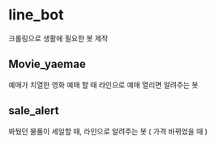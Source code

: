 # line_bot

크롤링으로 생활에 필요한 봇 제작


## Movie_yaemae

예매가 치열한 영화 예매 할 때 라인으로 예매 열리면 알려주는 봇


## sale_alert

봐뒀던 물품이 세일할 때, 라인으로 알려주는 봇 ( 가격 바뀌었을 때 )
